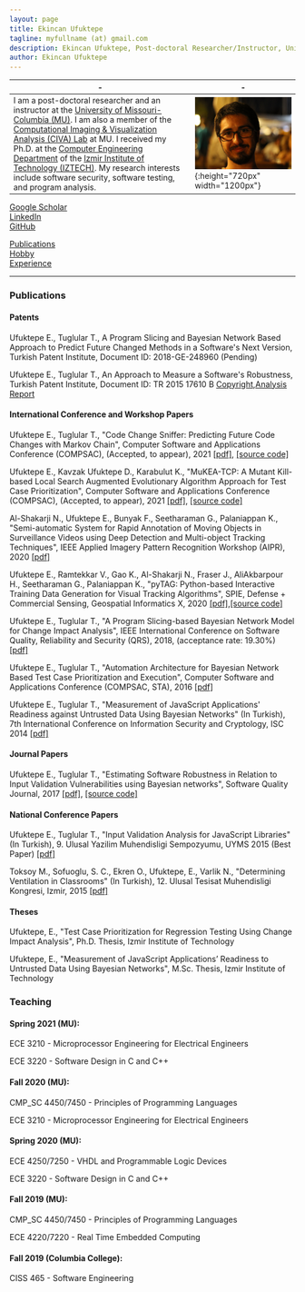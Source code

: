 ```yaml
---
layout: page
title: Ekincan Ufuktepe
tagline: myfullname (at) gmail.com
description: Ekincan Ufuktepe, Post-doctoral Researcher/Instructor, University of Missouri-Columbia
author: Ekincan Ufuktepe
---
```


| - | - |
|---|---|
| I am a post-doctoral researcher and an instructor at the [University of Missouri-Columbia (MU)](https://missouri.edu/). I am also a member of the [Computational Imaging & Visualization Analysis (CIVA) Lab](http://cell.missouri.edu/) at MU. I received my Ph.D. at the [Computer Engineering Department](https://ceng.iyte.edu.tr) of the [Izmir Institute of Technology (IZTECH)](https://ceng.iyte.edu.tr). My research interests include software security, software testing, and program analysis.     | ![](/image/headshot.png){:height="720px" width="1200px"} |

[Google Scholar](https://scholar.google.com/citations?user=nMoEPfwAAAAJ&hl=en)  
[LinkedIn](https://www.linkedin.com/in/ekincan-ufuktepe-8a208944/)  
[GitHub](https://github.com/ekincanufuktepe)  

[Publications](https://ekincanufuktepe.github.io/index.html)  
[Hobby](https://ekincanufuktepe.github.io/hobby.html)  
[Experience](https://ekincanufuktepe.github.io/experience.html)  

---

### Publications  

#### Patents 

Ufuktepe E., Tuglular T., A Program Slicing and Bayesian Network Based Approach to Predict Future Changed Methods in a Software's Next Version, Turkish Patent Institute, Document ID: 2018-GE-248960 (Pending)

Ufuktepe E., Tuglular T., An Approach to Measure a Software's Robustness, Turkish Patent Institute, Document ID: TR 2015 17610 B [Copyright](/paper/2015_Patent_Copyright_Ufuktepe_Tuglular.pdf),[Analysis Report](/paper/2015_Patent_Analysis_Report_Ufuktepe_Tuglular.pdf)

#### International Conference and Workshop Papers

Ufuktepe E., Tuglular T., "Code Change Sniffer: Predicting Future Code Changes with Markov Chain", Computer Software and Applications Conference (COMPSAC), (Accepted, to appear), 2021 [[pdf]](), [[source code]](https://github.com/ekincanufuktepe/code-change-sniffer)

Ufuktepe E., Kavzak Ufuktepe D., Karabulut K., "MuKEA-TCP: A Mutant Kill-based Local Search Augmented Evolutionary Algorithm Approach for Test Case Prioritization", Computer Software and Applications Conference (COMPSAC), (Accepted, to appear), 2021 [[pdf]](), [[source code]](https://github.com/ekincanufuktepe/mukea-tcp)

Al-Shakarji N., Ufuktepe E., Bunyak F., Seetharaman G., Palaniappan K., "Semi-automatic System for Rapid Annotation of Moving Objects in Surveillance Videos using Deep Detection and Multi-object Tracking Techniques", IEEE Applied Imagery Pattern Recognition Workshop (AIPR), 2020 [[pdf]]()

Ufuktepe E., Ramtekkar V., Gao K., Al-Shakarji N., Fraser J., AliAkbarpour H., Seetharaman G., Palaniappan K., "pyTAG: Python-based Interactive Training Data Generation for Visual Tracking Algorithms", SPIE, Defense + Commercial Sensing, Geospatial Informatics X, 2020 [[pdf]](),[[source code]](https://github.com/CIVA-Lab/pyTAG)

Ufuktepe E., Tuglular T., "A Program Slicing-based Bayesian Network Model for Change Impact Analysis", IEEE International Conference on Software Quality, Reliability and Security (QRS), 2018, (acceptance rate: 19.30%) [[pdf]](/paper/2018_QRS_Ufuktepe_Tuglular.pdf)

Ufuktepe E., Tuglular T., "Automation Architecture for Bayesian Network Based Test Case Prioritization and Execution", Computer Software and Applications Conference (COMPSAC, STA), 2016 [[pdf]](/paper/2016_COMPSAC_Ufuktepe_Tuglular.pdf)

Ufuktepe E., Tuglular T., "Measurement of JavaScript Applications' Readiness against Untrusted Data Using Bayesian Networks" (In Turkish), 7th International Conference on Information Security and Cryptology, ISC 2014 [[pdf]](/paper/2014_ISC_Ufuktepe_Tuglular.pdf)


#### Journal Papers
<!-- Ufuktepe E., Tuglular T., "Predicting Future Code Changes with Markov Chains", 2020, (Manuscript in Preparation) -->

Ufuktepe E., Tuglular T., "Estimating Software Robustness in Relation to Input Validation Vulnerabilities using Bayesian networks", Software Quality Journal, 2017 [[pdf]](/paper/2017_SQJ_Ufuktepe_Tuglular.pdf), [[source code]](https://github.com/ekincanufuktepe/Measuring-Robustness-Against-Input-Validation-Attacks)

#### National Conference Papers
Ufuktepe E., Tuglular T., "Input Validation Analysis for JavaScript Libraries" (In Turkish), 9. Ulusal Yazilim Muhendisligi Sempozyumu, UYMS 2015 (Best Paper) [[pdf]](/paper/2015_UYMS_Ufuktepe_Tuglular.pdf)

Toksoy M., Sofuoglu, S. C., Ekren O., Ufuktepe, E., Varlik N., "Determining Ventilation in Classrooms" (In Turkish), 12. Ulusal Tesisat Muhendisligi Kongresi, Izmir, 2015 [[pdf]]()


#### Theses
Ufuktepe, E., "Test Case Prioritization for Regression Testing Using Change Impact Analysis", Ph.D. Thesis, Izmir Institute of Technology

Ufuktepe, E., "Measurement of JavaScript Applications’ Readiness to Untrusted Data Using Bayesian Networks", M.Sc. Thesis, Izmir Institute of Technology 


### Teaching  

#### Spring 2021 (MU):

ECE 3210 - Microprocessor Engineering for Electrical Engineers

ECE 3220 - Software Design in C and C++

#### Fall 2020 (MU):

CMP_SC 4450/7450 - Principles of Programming Languages

ECE 3210 - Microprocessor Engineering for Electrical Engineers

#### Spring 2020 (MU):

ECE 4250/7250 - VHDL and Programmable Logic Devices

ECE 3220 - Software Design in C and C++

#### Fall 2019 (MU):

CMP_SC 4450/7450 - Principles of Programming Languages

ECE 4220/7220 - Real Time Embedded Computing

#### Fall 2019 (Columbia College):

CISS 465 - Software Engineering

